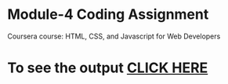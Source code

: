 

# Module-4 Coding Assignment

Coursera course: HTML, CSS, and Javascript for Web Developers

# To see the output [CLICK HERE](https://sameermahato.github.io/Module4/)

